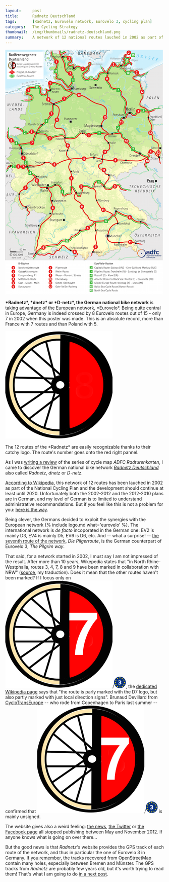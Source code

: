 ```yaml
---
layout:     post
title:      Radnetz Deutschland
tags:       [Radnetz, Eurovelo network, Eurovelo 3, cycling plan]
category:   The Cycling Strategy
thumbnail:  /img/thumbnails/radnetz-deutschland.png
summary:    A network of 12 national routes lauched in 2002 as part of the National Cycling Plan.
---
```


<aside>
    <img src="/img/2005-adfc-radnetz.png">
    <p class='legend'><strong>*Radnetz*, *dnetz* or *D-netz*, the German national bike network</strong> is taking advantage of the European network, *Eurovelo*. Being quite central in Europe, Germany is indeed crossed by 8 Eurovelo routes out of 15 - only 7 in 2002 when this poster was made. This is an absolute record, more than France with 7 routes and than Poland with 5.</p>
</aside>

<aside>
	<img src="/img/logos/dx.png">
	<p class='legend'> The 12 routes of the *Radnetz* are easily recognizable thanks to their catchy logo. The route's number goes onto the red right pannel.</p>
</aside>

As I was [writing a review](bva-s-adfc-radturenkarte) of the series of cycle map *ADFC&nbsp;Radturenkarten*, I came to discover the German national bike network <!--<span style='display:inline-block'>-->[*Radnetz Deutschland*](http://www.radnetz-deutschland.de/en.html) <!--[![](/img/logos/wikipedia.png)](https://en.wikipedia.org/wiki/German_Cycling_Network)</span>--> also called *Radnetz*, *dnetz* or *D-netz*.

[According to Wikipedia](https://en.wikipedia.org/wiki/German_Cycling_Network), this network of 12 routes has been lauched in 2002 as part of the National Cycling Plan and the development should continue at least until 2020. Unfortunately both the 2002-2012 and the 2012-2010 plans are in German, and my level of German is to limited to understand administrative recommandations. But if you feel like this is not a problem for you: [here is the way](http://www.bmvi.de//cae/servlet/contentblob/89724/publicationFile/62136/nationaler-radverkehrsplan-2020.pdf).

Being clever, the Germans decided to exploit the synergies with the European network {% include logo.md what='eurovelo' %}. The international network is *de facto* incoporated in the German one: EV2 is mainly D3, EV4 is mainly D5, EV6 is D6, etc. And -- what a surprise! -- [the seventh route of the network](http://www.radnetz-deutschland.de/en/d-routen/d-route-7.html), *Die Pilgerroute*, is the German counterpart of Eurovelo 3, *The Pilgrim way*.

That said, for a network started in 2002, I must say I am not impressed of the result. After more than 10 years, Wikepedia states that "in North Rhine-Westphalia, routes 3, 4, 7, 8 and 9 have been marked in collaboration with  NRW" ([source](https://de.wikipedia.org/wiki/D-Route), my traduction). Does it mean that the other routes haven't been marked? If I focus only on ![D7](/img/logos/d7.png)/![EV3](/img/logos/ev3.png), the [dedicated Wikipedia page](https://de.wikipedia.org/wiki/Pilgerroute_(D7)) says that "the route is parly marked with the D7 logo, but also partly marked with just local direction signs". Brunaud Devillard from [CycloTransEurope](https://www.facebook.com/TransEuropeenne-117055065001991) -- who rode from Copenhagen to Paris last summer -- confirmed that ![D7](/img/logos/d7.png)/![EV3](/img/logos/ev3.png) is mainly unsigned.

The website gives also a weird feeling: [the news](http://www.radnetz-deutschland.de/aktuell-service/news.html), [the Twitter](https://twitter.com/RaDNetz_de) or [the Facebook page](https://www.facebook.com/Radnetz.Deutschland) all stopped publishing between May and November 2012. If anyone knows what is going on over there...

But the good news is that *Radnetz*'s website provides the GPS track of each route of the network, and thus in particular the one of Eurovelo 3 in Germany. [If you remember](first-importation-of-the-track), the tracks recovered from OpenStreetMap contain many holes, especially between Bremen and Münster. The GPS tracks from *Radnetz* are probably few years old, but it's worth trying to read them! That's what I am going to do [in a next post](importing-the-german-gps-track).